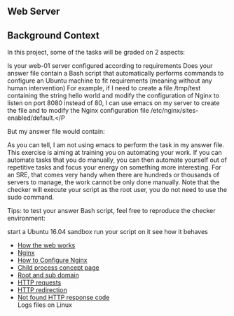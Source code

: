 <h2>Web Server</h2>
<h2>Background Context</h2>
<p>In this project, some of the tasks will be graded on 2 aspects:

Is your web-01 server configured according to requirements
Does your answer file contain a Bash script that automatically performs commands to configure an Ubuntu machine to fit requirements (meaning without any human intervention)
For example, if I need to create a file /tmp/test containing the string hello world and modify the configuration of Nginx to listen on port 8080 instead of 80, I can use emacs on my server to create the file and to modify the Nginx configuration file /etc/nginx/sites-enabled/default.</P

<p>But my answer file would contain:</p>
<p>As you can tell, I am not using emacs to perform the task in my answer file. This exercise is aiming at training you on automating your work. If you can automate tasks that you do manually, you can then automate yourself out of repetitive tasks and focus your energy on something more interesting. For an SRE, that comes very handy when there are hundreds or thousands of servers to manage, the work cannot be only done manually. Note that the checker will execute your script as the root user, you do not need to use the sudo command.</p>
<p>Tips: to test your answer Bash script, feel free to reproduce the checker environment:

start a Ubuntu 16.04 sandbox
run your script on it
see how it behaves</p>
<ul>
<li><a href="https://developer.mozilla.org/en-US/docs/Learn/Getting_started_with_the_web/How_the_Web_works">How the web works</a></li>
<li><a href="https://en.wikipedia.org/wiki/Nginx">Nginx</a></li>
<li><a href="https://www.digitalocean.com/community/tutorials/how-to-set-up-nginx-server-blocks-virtual-hosts-on-ubuntu-16-04">How to Configure Nginx</a></li>
<li><a href="https://landingi.com/help/domains-vs-subdomains/">Child process concept page</a></li>
<li><a href="https://www.tutorialspoint.com/http/http_methods.htm">Root and sub domain</a></li>
<li><a href="https://moz.com/learn/seo/redirection">HTTP requests</a></li>
<li><a href="https://en.wikipedia.org/wiki/HTTP_404">HTTP redirection</a></li>
<li><a href="https://www.cyberciti.biz/faq/ubuntu-linux-gnome-system-log-viewer/">Not found HTTP response code</a></li>
</li>Logs files on Linux</li>
</ul>
